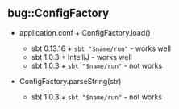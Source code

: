 bug::ConfigFactory
---

- application.conf + ConfigFactory.load()
  + sbt 0.13.16 + `sbt "$name/run"` - works well
  + sbt 1.0.3 + IntelliJ - works well
  + sbt 1.0.3 + `sbt "$name/run"` - not works

- ConfigFactory.parseString(str)
  + sbt 1.0.3 + `sbt "$name/run"` - not works
